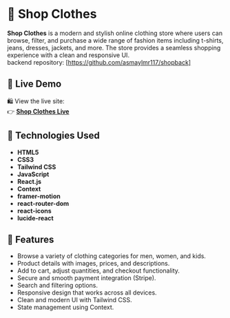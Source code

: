 # 👕 Shop Clothes

**Shop Clothes** is a modern and stylish online clothing store where users can browse, filter, and purchase a wide range of fashion items including t-shirts, jeans, dresses, jackets, and more. The store provides a seamless shopping experience with a clean and responsive UI.\
backend repository: [https://github.com/asmaylmr117/shopback]
## 🔗 Live Demo

🛍️ View the live site:  
👉 [**Shop Clothes Live**](https://shop-co-front.vercel.app/)

## 🧰 Technologies Used

- **HTML5**
- **CSS3**
- **Tailwind CSS**
- **JavaScript**
- **React.js**
- **Context**
- **framer-motion**
- **react-router-dom**
- **react-icons**
- **lucide-react**
## 🛒 Features

- Browse a variety of clothing categories for men, women, and kids.
- Product details with images, prices, and descriptions.
- Add to cart, adjust quantities, and checkout functionality.
- Secure and smooth payment integration (Stripe).
- Search and filtering options.
- Responsive design that works across all devices.
- Clean and modern UI with Tailwind CSS.
- State management using Context.



